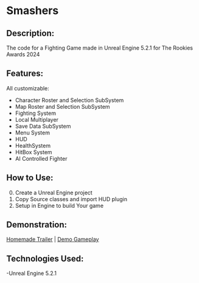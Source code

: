 # Smashers

## Description:
The code for a Fighting Game made in Unreal Engine 5.2.1 for The Rookies Awards 2024

## Features:
All customizable:

- Character Roster and Selection SubSystem
- Map Roster and Selection SubSystem
- Fighting System
- Local Multiplayer
- Save Data SubSystem
- Menu System
- HUD
- HealthSystem
- HitBox System
- AI Controlled Fighter
  
## How to Use:
0. Create a Unreal Engine project
1. Copy Source classes and import HUD plugin
2. Setup in Engine to build Your game

## Demonstration:

 [Homemade Trailer](https://www.youtube.com/watch?v=kqqsrD_bwwg)   |
 [Demo Gameplay](https://www.youtube.com/watch?v=vWEafvIHZP4&t=180s)

## Technologies Used:
-Unreal Engine 5.2.1

